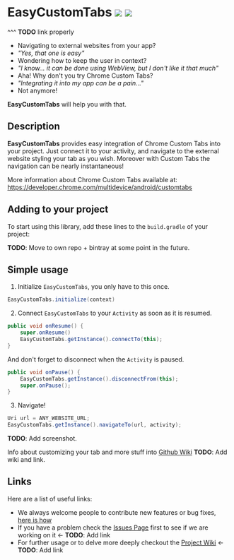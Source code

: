 # EasyCustomTabs [![](https://ci.novoda.com/buildStatus/icon?job=landing-strip)]() [![](https://raw.githubusercontent.com/novoda/novoda/master/assets/btn_apache_lisence.png)]()

^^^ **TODO** link properly

- Navigating to external websites from your app? 
- *"Yes, that one is easy"*
- Wondering how to keep the user in context?
- *"I know... it can be done using WebView, but I don't like it that much"*
- Aha! Why don't you try Chrome Custom Tabs? 
- *"Integrating it into my app can be a pain..."*
- Not anymore!

**EasyCustomTabs** will help you with that.

## Description

**EasyCustomTabs** provides easy integration of Chrome Custom Tabs into your project.
Just connect it to your activity, and navigate to the external website styling your tab as you wish.
Moreover with Custom Tabs the navigation can be nearly instantaneous!

More information about Chrome Custom Tabs available at: https://developer.chrome.com/multidevice/android/customtabs

## Adding to your project

To start using this library, add these lines to the `build.gradle` of your project:

**TODO**: Move to own repo + bintray at some point in the future.


## Simple usage

1) Initialize `EasyCustomTabs`, you only have to this once.

```java
EasyCustomTabs.initialize(context)
```

2) Connect `EasyCustomTabs` to your `Activity` as soon as it is resumed.

```java
public void onResume() {
    super.onResume()
    EasyCustomTabs.getInstance().connectTo(this);
}
```

And don't forget to disconnect when the `Activity` is paused.

```java
public void onPause() {
    EasyCustomTabs.getInstance().disconnectFrom(this);
    super.onPause();
}
```

3) Navigate!

```java
Uri url = ANY_WEBSITE_URL;
EasyCustomTabs.getInstance().navigateTo(url, activity);
```

**TODO**: Add screenshot.

Info about customizing your tab and more stuff into [Github Wiki]() **TODO**: Add wiki and link.



## Links

Here are a list of useful links:

 * We always welcome people to contribute new features or bug fixes, [here is how](https://github.com/novoda/novoda/blob/master/CONTRIBUTING.md)
 * If you have a problem check the [Issues Page]() first to see if we are working on it <- **TODO**: Add link
 * For further usage or to delve more deeply checkout the [Project Wiki]() <- **TODO**: Add link
